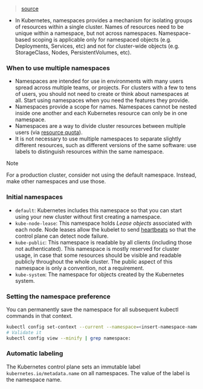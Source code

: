 > [source](https://kubernetes.io/docs/concepts/overview/working-with-objects/namespaces/)

* In Kubernetes, namespaces provides a mechanism for isolating groups of resources within a single cluster. Names of resources need to be unique within a namespace, but not across namespaces. Namespace-based scoping is applicable only for namespaced objects (e.g. Deployments, Services, etc) and not for cluster-wide objects (e.g. StorageClass, Nodes, PersistentVolumes, etc).

### When to use multiple namespaces
* Namespaces are intended for use in environments with many users spread across multiple teams, or projects. For clusters with a few to tens of users, you should not need to create or think about namespaces at all. Start using namespaces when you need the features they provide.
* Namespaces provide a scope for names. Namespaces cannot be nested inside one another and each Kubernetes resource can only be in one namespace.
* Namespaces are a way to divide cluster resources between multiple users (via [resource quota](https://kubernetes.io/docs/concepts/policy/resource-quotas/)).
* It is not necessary to use multiple namespaces to separate slightly different resources, such as different versions of the same software: use labels to distinguish resources within the same namespace.

> [!Note]
> For a production cluster, consider not using the default namespace. Instead, make other namespaces and use those.

### Initial namespaces
* `default`: Kubernetes includes this namespace so that you can start using your new cluster without first creating a namespace.
* `kube-node-lease`: This namespace holds *Lease objects* associated with each node. Node leases allow the kubelet to send [heartbeats](https://kubernetes.io/docs/concepts/architecture/nodes/#heartbeats) so that the control plane can detect node failure.
* `kube-public`: This namespace is readable by all clients (including those not authenticated). This namespace is mostly reserved for cluster usage, in case that some resources should be visible and readable publicly throughout the whole cluster. The public aspect of this namespace is only a convention, not a requirement.
* `kube-system`: The namespace for objects created by the Kubernetes system.

### Setting the namespace preference
You can permanently save the namespace for all subsequent kubectl commands in that context.
```bash
kubectl config set-context --current --namespace=<insert-namespace-name-here>
# Validate it
kubectl config view --minify | grep namespace:
```

### Automatic labeling
The Kubernetes control plane sets an immutable label `kubernetes.io/metadata.name` on all namespaces. The value of the label is the namespace name.
